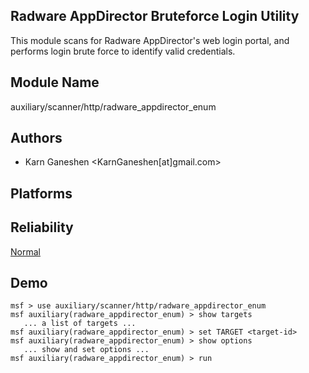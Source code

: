 ## Radware AppDirector Bruteforce Login Utility

This module scans for Radware AppDirector's web login 
portal, and performs login brute force to identify valid 
credentials.


## Module Name
auxiliary/scanner/http/radware_appdirector_enum

## Authors
* Karn Ganeshen <KarnGaneshen[at]gmail.com>





## Platforms


## Reliability
[Normal](https://github.com/rapid7/metasploit-framework/wiki/Exploit-Ranking)

## Demo

```
msf > use auxiliary/scanner/http/radware_appdirector_enum
msf auxiliary(radware_appdirector_enum) > show targets
   ... a list of targets ...
msf auxiliary(radware_appdirector_enum) > set TARGET <target-id>
msf auxiliary(radware_appdirector_enum) > show options
   ... show and set options ...
msf auxiliary(radware_appdirector_enum) > run
```
    
    
